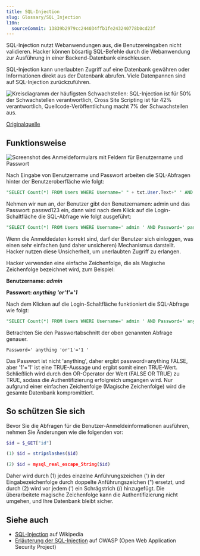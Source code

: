 ```yaml
---
title: SQL-Injection
slug: Glossary/SQL_Injection
l10n:
  sourceCommit: 13839b2979cc244034ffb1fe243240778b0cd23f
---
```


SQL-Injection nutzt Webanwendungen aus, die Benutzereingaben nicht validieren. Hacker können bösartig SQL-Befehle durch die Webanwendung zur Ausführung in einer Backend-Datenbank einschleusen.

SQL-Injection kann unerlaubten Zugriff auf eine Datenbank gewähren oder Informationen direkt aus der Datenbank abrufen. Viele Datenpannen sind auf SQL-Injection zurückzuführen.

![Kreisdiagramm der häufigsten Schwachstellen: SQL-Injection ist für 50% der Schwachstellen verantwortlich, Cross Site Scripting ist für 42% verantwortlich, Quellcode-Veröffentlichung macht 7% der Schwachstellen aus.](sql_inj_xss.gif)

[Originalquelle](https://cdn.acunetix.com/wp_content/uploads/2010/09/sql_inj_xss.gif)

## Funktionsweise

![Screenshot des Anmeldeformulars mit Feldern für Benutzername und Passwort](updates_loginscreen.png)

Nach Eingabe von Benutzername und Passwort arbeiten die SQL-Abfragen hinter der Benutzeroberfläche wie folgt:

```sql
"SELECT Count(*) FROM Users WHERE Username=' " + txt.User.Text+" ' AND Password=' "+ txt.Password.Text+" ' ";
```

Nehmen wir nun an, der Benutzer gibt den Benutzernamen: admin und das Passwort: passwd123 ein, dann wird nach dem Klick auf die Login-Schaltfläche die SQL-Abfrage wie folgt ausgeführt:

```sql
"SELECT Count(*) FROM Users WHERE Username=' admin ' AND Password=' passwd123 ' ";
```

Wenn die Anmeldedaten korrekt sind, darf der Benutzer sich einloggen, was einen sehr einfachen (und daher unsicheren) Mechanismus darstellt. Hacker nutzen diese Unsicherheit, um unerlaubten Zugriff zu erlangen.

Hacker verwenden eine einfache Zeichenfolge, die als Magische Zeichenfolge bezeichnet wird, zum Beispiel:

**Benutzername: _admin_**

**Passwort: _anything 'or'1'='1_**

Nach dem Klicken auf die Login-Schaltfläche funktioniert die SQL-Abfrage wie folgt:

```sql
"SELECT Count(*) FROM Users WHERE Username=' admin ' AND Password=' anything 'or'1'='1 ' ";
```

Betrachten Sie den Passwortabschnitt der oben genannten Abfrage genauer.

```plain
Password=' anything 'or'1'='1 '
```

Das Passwort ist nicht 'anything', daher ergibt password=anything FALSE, aber '1'='1' ist eine TRUE-Aussage und ergibt somit einen TRUE-Wert. Schließlich wird durch den OR-Operator der Wert (FALSE OR TRUE) zu TRUE, sodass die Authentifizierung erfolgreich umgangen wird. Nur aufgrund einer einfachen Zeichenfolge (Magische Zeichenfolge) wird die gesamte Datenbank kompromittiert.

## So schützen Sie sich

Bevor Sie die Abfragen für die Benutzer-Anmeldeinformationen ausführen, nehmen Sie Änderungen wie die folgenden vor:

```php
$id = $_GET["id"]

(1) $id = stripslashes($id)

(2) $id = mysql_real_escape_String($id)
```

Daher wird durch (1) jedes einzelne Anführungszeichen (') in der Eingabezeichenfolge durch doppelte Anführungszeichen (") ersetzt, und durch (2) wird vor jedem (') ein Schrägstrich (/) hinzugefügt. Die überarbeitete magische Zeichenfolge kann die Authentifizierung nicht umgehen, und Ihre Datenbank bleibt sicher.

## Siehe auch

- [SQL-Injection](https://en.wikipedia.org/wiki/SQL_injection) auf Wikipedia
- [Erläuterung der SQL-Injection](https://owasp.org/www-community/attacks/SQL_Injection) auf OWASP (Open Web Application Security Project)
